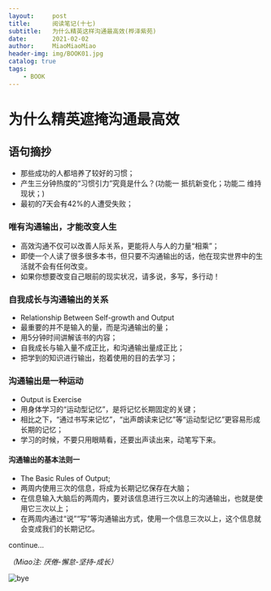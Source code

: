 ```yaml
---
layout:     post                   
title:      阅读笔记(十七)       
subtitle:   为什么精英这样沟通最高效(桦泽紫苑)
date:       2021-02-02      
author:     MiaoMiaoMiao                   
header-img: img/BOOK01.jpg
catalog: true                       
tags:                               
    - BOOK
---
```

# 为什么精英遮掩沟通最高效

## 语句摘抄
- 那些成功的人都培养了较好的习惯；
- 产生三分钟热度的“习惯引力”究竟是什么？(功能一 抵抗新变化；功能二 维持现状；)
- 最初的7天会有42%的人遭受失败；

### 唯有沟通输出，才能改变人生
- 高效沟通不仅可以改善人际关系，更能将人与人的力量“相乘”；
- 即使一个人读了很多很多本书，但只要不沟通输出的话，他在现实世界中的生活就不会有任何改变。
- 如果你想要改变自己眼前的现实状况，请多说，多写，多行动！

### 自我成长与沟通输出的关系
- Relationship Between Self-growth and Output
- 最重要的并不是输入的量，而是沟通输出的量；
- 用5分钟时间讲解该书的内容；
- 自我成长与输入量不成正比，和沟通输出量成正比；
- 把学到的知识进行输出，抱着使用的目的去学习；

### 沟通输出是一种运动
- Output is Exercise
- 用身体学习的“运动型记忆”，是将记忆长期固定的关键；
- 相比之下，“通过书写来记忆”，“出声朗读来记忆”等“运动型记忆”更容易形成长期的记忆；
- 学习的时候，不要只用眼睛看，还要出声读出来，动笔写下来。

#### 沟通输出的基本法则一
- The Basic Rules of Output;
- 两周内使用三次的信息，将成为长期记忆保存在大脑；
- 在信息输入大脑后的两周内，要对该信息进行三次以上的沟通输出，也就是使用它三次以上；
- 在两周内通过“说”“写”等沟通输出方式，使用一个信息三次以上，这个信息就会变成我们的长期记忆。


continue...

*（Miao注: 厌倦-懈怠-坚持-成长）*


![bye](https://i.loli.net/2020/07/18/As9UOXhr8Kl4IQe.png)


